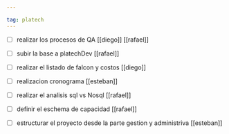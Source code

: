 ```yaml
---

tag: platech
---
```


- [ ] realizar los procesos de QA [[diego]] [[rafael]]
- [ ] subir la base a platechDev [[rafael]]

- [ ] realizar el listado de falcon y costos [[diego]]
- [ ] realizacion cronograma [[esteban]]
- [ ] realizar el analisis sql vs Nosql [[rafael]]
- [ ] definir el eschema de capacidad [[rafael]] 
- [ ] estructurar el proyecto desde la parte gestion y administriva [[esteban]]

